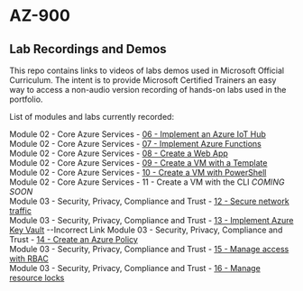 # AZ-900


## Lab Recordings and Demos

This repo contains links to videos of labs demos used in Microsoft Official Curriculum.
The intent is to provide Microsoft Certified Trainers an easy way to access a non-audio version recording of hands-on labs used in the portfolio.

List of modules and labs currently recorded:


Module 02 - Core Azure Services -  [06 - Implement an Azure IoT Hub](https://wwlcontent.azureedge.net/moc/Exported/AZ-900\AZ900-Implement-an-AzureIotHub.mp4)  
Module 02 - Core Azure Services -  [07 - Implement Azure Functions](https://wwlcontent.azureedge.net/moc/Exported/AZ-900\AZ900-Implment-Azure-Functions.mp4)  
Module 02 - Core Azure Services -  [08 - Create a Web App](https://wwlcontent.azureedge.net/moc/Exported/AZ-900\AZ900-CreateaWebApp.mp4)  
Module 02 - Core Azure Services -  [09 - Create a VM with a Template](https://wwlcontent.azureedge.net/moc/Exported/AZ-900\AZ900-CreateaVMWithaTemplate.mp4)  
Module 02 - Core Azure Services -  [10 - Create a VM with PowerShell](https://wwlcontent.azureedge.net/moc/Exported/AZ-900\AZ900-CreateaVMwithPowershell.mp4)  
Module 02 - Core Azure Services -  11 - Create a VM with the CLI _COMING SOON_  
Module 03 - Security, Privacy, Compliance and Trust -  [12 - Secure network traffic](https://wwlcontent.azureedge.net/moc/Exported/AZ-900\AZ900-SecureNetworkTraffic.mp4)  
Module 03 - Security, Privacy, Compliance and Trust -  [13 - Implement Azure Key Vault](https://wwlcontent.azureedge.net/moc/Exported/AZ-900\AZ900-SecureNetworkTraffic.mp4)  --Incorrect Link
Module 03 - Security, Privacy, Compliance and Trust -  [14 - Create an Azure Policy](https://wwlcontent.azureedge.net/moc/Exported/AZ-900\AZ900-CreateAzurePolicy.mp4)  
Module 03 - Security, Privacy, Compliance and Trust -  [15 - Manage access with RBAC](https://wwlcontent.azureedge.net/moc/Exported/AZ-900\AZ900-ManageAccesswithRBAC.mp4)  
Module 03 - Security, Privacy, Compliance and Trust -  [16 - Manage resource locks](https://wwlcontent.azureedge.net/moc/Exported/AZ-900\AZ900-ManageResourceLocks.mp4)  


